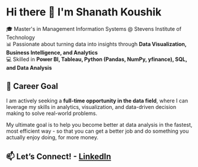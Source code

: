 # Hi there 👋 I'm Shanath Koushik  

🎓 Master's in Management Information Systems @ Stevens Institute of Technology  
📊 Passionate about turning data into insights through **Data Visualization, Business Intelligence, and Analytics**  
💻 Skilled in **Power BI, Tableau, Python (Pandas, NumPy, yfinance), SQL, and Data Analysis**  

## 🔹 Career Goal
I am actively seeking a **full-time opportunity in the data field**, where I can leverage my skills in analytics, visualization, and data-driven decision making to solve real-world problems.  

My ultimate goal is to help you become better at data analysis in the fastest, most efficient way - so that you can get a better job and do something you actually enjoy doing, for more money.

## 📫 Let’s Connect! - [LinkedIn]((https://www.linkedin.com/in/shanathkoushik/))  
